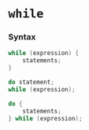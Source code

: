 # `while`

### Syntax

```c
while (expression) {
    statements;
}
```

```c
do statement;
while (expression);
```

```c
do {
    statements;
} while (expression);
```